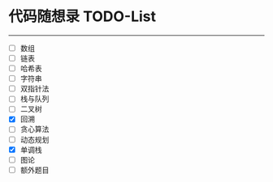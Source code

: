 # 代码随想录 TODO-List

------

- [ ] 数组
- [ ] 链表
- [ ] 哈希表
- [ ] 字符串
- [ ] 双指针法
- [ ] 栈与队列
- [ ] 二叉树
- [x] 回溯
- [ ] 贪心算法
- [ ] 动态规划
- [x] 单调栈
- [ ] 图论
- [ ] 额外题目